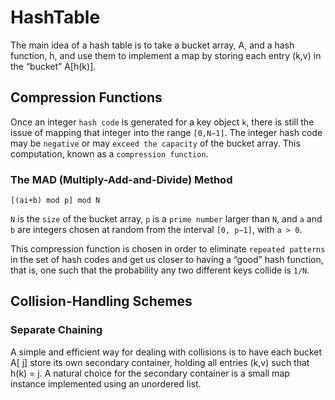 # HashTable
The main idea of a hash table is to take a bucket array, A, and a hash function, h, and
use them to implement a map by storing each entry (k,v) in the “bucket” A[h(k)].

## Compression Functions
Once an integer `hash code` is generated for a key object `k`, there is still the issue of mapping that integer 
into the range `[0,N−1]`. The integer hash code may be `negative` or may `exceed the capacity` of the bucket array.
This computation, known as a `compression function`.

### The MAD (Multiply-Add-and-Divide) Method

`[(ai+b) mod p] mod N`

`N` is the `size` of the bucket array, `p` is a `prime number` larger than `N`, and `a` and `b` are integers chosen at 
random from the interval `[0, p−1]`, with `a > 0`.

This compression function is chosen in order to eliminate `repeated patterns` in the set of
hash codes and get us closer to having a “good” hash function, that is, one such that
the probability any two different keys collide is `1/N`.

## Collision-Handling Schemes
### Separate Chaining
A simple and efficient way for dealing with collisions is to have each bucket A[ j]
store its own secondary container, holding all entries (k,v) such that h(k) = j. A
natural choice for the secondary container is a small map instance implemented
using an unordered list.

